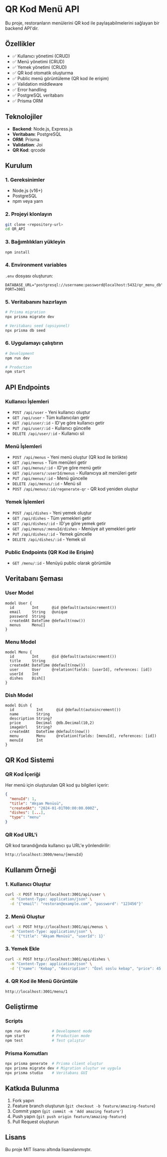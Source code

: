 # QR Kod Menü API

Bu proje, restoranların menülerini QR kod ile paylaşabilmelerini sağlayan bir backend API'dir.

## Özellikler

- ✅ Kullanıcı yönetimi (CRUD)
- ✅ Menü yönetimi (CRUD)
- ✅ Yemek yönetimi (CRUD)
- ✅ QR kod otomatik oluşturma
- ✅ Public menü görüntüleme (QR kod ile erişim)
- ✅ Validation middleware
- ✅ Error handling
- ✅ PostgreSQL veritabanı
- ✅ Prisma ORM

## Teknolojiler

- **Backend**: Node.js, Express.js
- **Veritabanı**: PostgreSQL
- **ORM**: Prisma
- **Validation**: Joi
- **QR Kod**: qrcode

## Kurulum

### 1. Gereksinimler
- Node.js (v16+)
- PostgreSQL
- npm veya yarn

### 2. Projeyi klonlayın
```bash
git clone <repository-url>
cd QR_API
```

### 3. Bağımlılıkları yükleyin
```bash
npm install
```

### 4. Environment variables
`.env` dosyası oluşturun:
```env
DATABASE_URL="postgresql://username:password@localhost:5432/qr_menu_db"
PORT=3001
```

### 5. Veritabanını hazırlayın
```bash
# Prisma migration
npx prisma migrate dev

# Veritabanı seed (opsiyonel)
npx prisma db seed
```

### 6. Uygulamayı çalıştırın
```bash
# Development
npm run dev

# Production
npm start
```

## API Endpoints

### Kullanıcı İşlemleri
- `POST /api/user` - Yeni kullanıcı oluştur
- `GET /api/user` - Tüm kullanıcıları getir
- `GET /api/user/:id` - ID'ye göre kullanıcı getir
- `PUT /api/user/:id` - Kullanıcı güncelle
- `DELETE /api/user/:id` - Kullanıcı sil

### Menü İşlemleri
- `POST /api/menus` - Yeni menü oluştur (QR kod ile birlikte)
- `GET /api/menus` - Tüm menüleri getir
- `GET /api/menus/:id` - ID'ye göre menü getir
- `GET /api/users/:userId/menus` - Kullanıcıya ait menüleri getir
- `PUT /api/menus/:id` - Menü güncelle
- `DELETE /api/menus/:id` - Menü sil
- `POST /api/menus/:id/regenerate-qr` - QR kod yeniden oluştur

### Yemek İşlemleri
- `POST /api/dishes` - Yeni yemek oluştur
- `GET /api/dishes` - Tüm yemekleri getir
- `GET /api/dishes/:id` - ID'ye göre yemek getir
- `GET /api/menus/:menuId/dishes` - Menüye ait yemekleri getir
- `PUT /api/dishes/:id` - Yemek güncelle
- `DELETE /api/dishes/:id` - Yemek sil

### Public Endpoints (QR Kod ile Erişim)
- `GET /menu/:id` - Menüyü public olarak görüntüle

## Veritabanı Şeması

### User Model
```prisma
model User {
  id        Int      @id @default(autoincrement())
  email     String   @unique
  password  String
  createdAt DateTime @default(now())
  menus     Menu[]
}
```

### Menu Model
```prisma
model Menu {
  id        Int      @id @default(autoincrement())
  title     String
  createdAt DateTime @default(now())
  user      User     @relation(fields: [userId], references: [id])
  userId    Int
  dishes    Dish[]
}
```

### Dish Model
```prisma
model Dish {
  id          Int      @id @default(autoincrement())
  name        String
  description String?
  price       Decimal  @db.Decimal(10,2)
  imageUrl    String?
  createdAt   DateTime @default(now())
  menu        Menu     @relation(fields: [menuId], references: [id])
  menuId      Int
}
```

## QR Kod Sistemi

### QR Kod İçeriği
Her menü için oluşturulan QR kod şu bilgileri içerir:
```json
{
  "menuId": 1,
  "title": "Akşam Menüsü",
  "createdAt": "2024-01-01T00:00:00.000Z",
  "dishes": [...],
  "type": "menu"
}
```

### QR Kod URL'i
QR kod tarandığında kullanıcı şu URL'e yönlendirilir:
```
http://localhost:3000/menu/{menuId}
```

## Kullanım Örneği

### 1. Kullanıcı Oluştur
```bash
curl -X POST http://localhost:3001/api/user \
  -H "Content-Type: application/json" \
  -d '{"email": "restoran@example.com", "password": "123456"}'
```

### 2. Menü Oluştur
```bash
curl -X POST http://localhost:3001/api/menus \
  -H "Content-Type: application/json" \
  -d '{"title": "Akşam Menüsü", "userId": 1}'
```

### 3. Yemek Ekle
```bash
curl -X POST http://localhost:3001/api/dishes \
  -H "Content-Type: application/json" \
  -d '{"name": "Kebap", "description": "Özel soslu kebap", "price": 45.50, "menuId": 1}'
```

### 4. QR Kod ile Menü Görüntüle
```
http://localhost:3001/menu/1
```

## Geliştirme

### Scripts
```bash
npm run dev          # Development mode
npm start            # Production mode
npm test             # Test çalıştır
```

### Prisma Komutları
```bash
npx prisma generate  # Prisma client oluştur
npx prisma migrate dev # Migration oluştur ve uygula
npx prisma studio    # Veritabanı GUI
```

## Katkıda Bulunma

1. Fork yapın
2. Feature branch oluşturun (`git checkout -b feature/amazing-feature`)
3. Commit yapın (`git commit -m 'Add amazing feature'`)
4. Push yapın (`git push origin feature/amazing-feature`)
5. Pull Request oluşturun

## Lisans

Bu proje MIT lisansı altında lisanslanmıştır.
